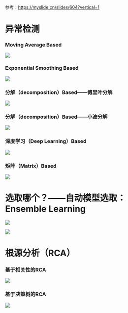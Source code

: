 
参考：https://myslide.cn/slides/604?vertical=1


# 异常检测

### Moving Average Based

![](http://ww1.sinaimg.cn/large/005N2p5vly1ftkr9kgz11j30yo0d80x1.jpg)


### Exponential Smoothing Based

![](http://ww1.sinaimg.cn/large/005N2p5vly1ftkra9aznjj30vy0de792.jpg)

### 分解（decomposition）Based——傅里叶分解

![](http://ww1.sinaimg.cn/large/005N2p5vly1ftkrb15eujj30ys0diaei.jpg)


### 分解（decomposition）Based——小波分解

![](http://ww1.sinaimg.cn/large/005N2p5vly1ftkrbvudlfj31000iewma.jpg)


### 深度学习（Deep Learning）Based

![](http://ww1.sinaimg.cn/large/005N2p5vly1ftkrd0dzavj30z40e842z.jpg)


### 矩阵（Matrix）Based

![](http://ww1.sinaimg.cn/large/005N2p5vly1ftkrew7yx0j31080j6q9r.jpg)


# 选取哪个？——自动模型选取：Ensemble Learning

![](http://ww1.sinaimg.cn/large/005N2p5vly1ftkrg8hgavj30vq0fcwj5.jpg)

![](http://ww1.sinaimg.cn/large/005N2p5vly1ftkrgldx7aj30so0heage.jpg)


# 根源分析（RCA）

### 基于相关性的RCA

![](http://ww1.sinaimg.cn/large/005N2p5vly1ftkrhlev6ej31000fowjk.jpg)


### 基于决策树的RCA

![](http://ww1.sinaimg.cn/large/005N2p5vly1ftkri5k06yj30zw0ekwke.jpg)





















